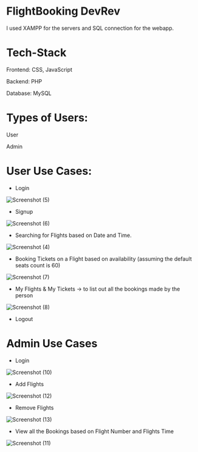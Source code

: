 # FlightBooking DevRev

I used XAMPP for the servers and SQL connection for the webapp.

# Tech-Stack
Frontend: CSS, JavaScript

Backend: PHP

Database: MySQL

# Types of Users:
User

Admin

# User Use Cases:
- Login

![Screenshot (5)](https://user-images.githubusercontent.com/72781665/211129778-99a3c587-5930-4e31-bd17-5f42bf334b98.png)

- Signup

![Screenshot (6)](https://user-images.githubusercontent.com/72781665/211129791-f2e7117b-d37b-41f6-9c3d-b581fb3d0d17.png)

- Searching for Flights based on Date and Time.

![Screenshot (4)](https://user-images.githubusercontent.com/72781665/211129726-a2fee241-f9bb-47d1-8bca-611c312cc033.png)

- Booking Tickets on a Flight based on availability (assuming the default seats count is 60)

![Screenshot (7)](https://user-images.githubusercontent.com/72781665/211129845-1df67331-bcb2-4d7b-865c-0b25578245d7.png)

- My Flights & My Tickets -> to list out all the bookings made by the person

![Screenshot (8)](https://user-images.githubusercontent.com/72781665/211129861-8d489d68-e471-4a8c-be98-36ac57d55301.png)

- Logout

# Admin Use Cases
- Login

![Screenshot (10)](https://user-images.githubusercontent.com/72781665/211129917-7689700f-0bff-4929-ba5a-65fe9f413a28.png)

- Add Flights

![Screenshot (12)](https://user-images.githubusercontent.com/72781665/211130004-f63e39aa-7bab-4f57-8083-88c0b287342a.png)

- Remove Flights

![Screenshot (13)](https://user-images.githubusercontent.com/72781665/211130026-50d49d61-9aa2-4934-8f99-2bdac6b81ab5.png)

- View all the Bookings based on Flight Number and Flights Time

![Screenshot (11)](https://user-images.githubusercontent.com/72781665/211129968-298d4b40-2f86-432d-be8f-c3b3e00c13ce.png)
